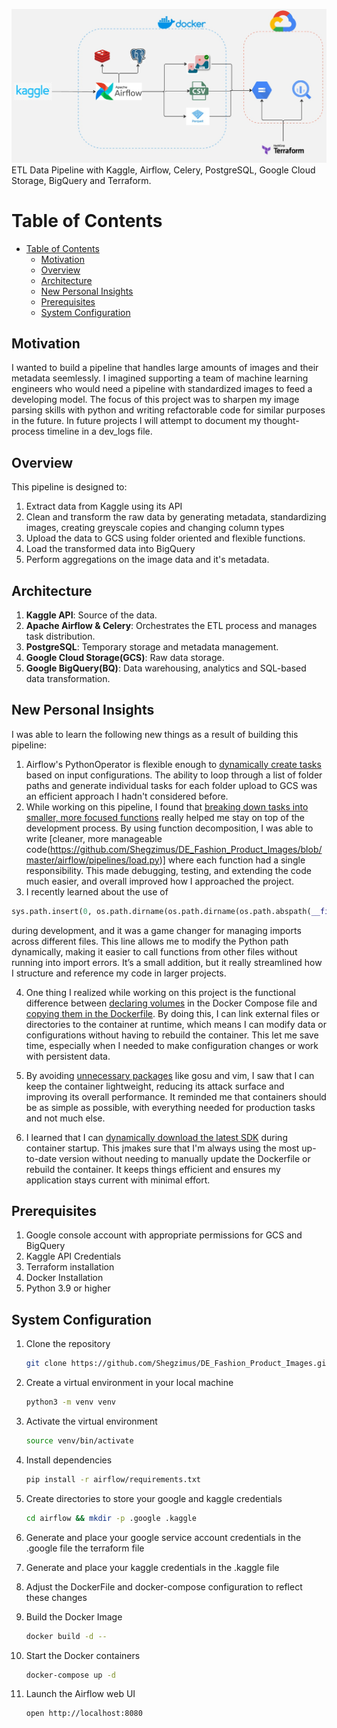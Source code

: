 ![Architecture](assets/archi.jpg)\
ETL Data Pipeline with Kaggle, Airflow, Celery, PostgreSQL, Google Cloud Storage, BigQuery and Terraform.

# Table of Contents

- [Table of Contents](#table-of-contents)
  - [Motivation](#motivation)
  - [Overview](#overview)
  - [Architecture](#architecture)
  - [New Personal Insights](#new-personal-insights)
  - [Prerequisites](#prerequisites)
  - [System Configuration](#system-configuration)

## Motivation
I wanted to build a pipeline that handles large amounts of images and their metadata seemlessly. I imagined supporting a team of machine learning engineers who would need a pipeline with standardized images to feed a developing model. The focus of this project was to sharpen my image parsing skills with python and writing refactorable code for similar purposes in the future. In future projects I will attempt to document my thought-process timeline in a dev_logs file.

## Overview
This pipeline is designed to:
1. Extract data from Kaggle using its API
2. Clean and transform the raw data by generating metadata, standardizing images, creating greyscale copies and changing column types
3. Upload the data to GCS using folder oriented and flexible functions.
4. Load the transformed data into BigQuery
5. Perform aggregations on the image data and it's metadata.


## Architecture

1. **Kaggle API**: Source of the data.
2. **Apache Airflow & Celery**: Orchestrates the ETL process and manages task distribution.
3. **PostgreSQL**: Temporary storage and metadata management.
4. **Google Cloud Storage(GCS)**: Raw data storage.
5. **Google BigQuery(BQ)**: Data warehousing, analytics and SQL-based data transformation.

## New Personal Insights
I was able to learn the following new things as a result of building this pipeline:
1. Airflow's PythonOperator is flexible enough to [dynamically create tasks](https://github.com/Shegzimus/DE_Fashion_Product_Images/blob/95586fd0742ab4b83cca844da5ba46d2b37babe8/airflow/dags/load_dag.py#L59) based on input configurations. The ability to loop through a list of folder paths and generate individual tasks for each folder upload to GCS was an efficient approach I hadn't considered before.
2. While working on this pipeline, I found that [breaking down tasks into smaller, more focused functions](https://www.youtube.com/watch?v=rXjf8eiGsSI) really helped me stay on top of the development process. By using function decomposition, I was able to write [cleaner, more manageable code(https://github.com/Shegzimus/DE_Fashion_Product_Images/blob/master/airflow/pipelines/load.py)] where each function had a single responsibility. This made debugging, testing, and extending the code much easier, and overall improved how I approached the project.
3. I recently learned about the use of 
```python
sys.path.insert(0, os.path.dirname(os.path.dirname(os.path.abspath(__file__))))
``` 
during development, and it was a game changer for managing imports across different files. This line allows me to modify the Python path dynamically, making it easier to call functions from other files without running into import errors. It’s a small addition, but it really streamlined how I structure and reference my code in larger projects.

4. One thing I realized while working on this project is the functional difference between [declaring volumes](https://github.com/Shegzimus/DE_Fashion_Product_Images/blob/b3507388b648b905d4eb46bff856d4be296fd684/airflow/docker-compose.yml#L10) in the Docker Compose file and [copying them in the Dockerfile](https://github.com/Shegzimus/DE_Fashion_Product_Images/blob/b3507388b648b905d4eb46bff856d4be296fd684/airflow/DockerFile#L44). By doing this, I can link external files or directories to the container at runtime, which means I can modify data or configurations without having to rebuild the container. This let me save time, especially when I needed to make configuration changes or work with persistent data.
   
5. By avoiding [unnecessary packages](https://github.com/Shegzimus/DE_Fashion_Product_Images/blob/b3507388b648b905d4eb46bff856d4be296fd684/airflow/DockerFile#L39) like gosu and vim, I saw that I can keep the container lightweight, reducing its attack surface and improving its overall performance. It reminded me that containers should be as simple as possible, with everything needed for production tasks and not much else.
   
6. I learned that I can [dynamically download the latest SDK](https://github.com/Shegzimus/DE_Fashion_Product_Images/blob/b3507388b648b905d4eb46bff856d4be296fd684/airflow/DockerFile#L24) during container startup. This jmakes sure that I'm always using the most up-to-date version without needing to manually update the Dockerfile or rebuild the container. It keeps things efficient and ensures my application stays current with minimal effort.
## Prerequisites
1. Google console account with appropriate permissions for GCS and BigQuery
2. Kaggle API Credentials
3. Terraform installation
4. Docker Installation
5. Python 3.9 or higher

## System Configuration
1. Clone the repository
    ```bash
    git clone https://github.com/Shegzimus/DE_Fashion_Product_Images.git
    ```

2. Create a virtual environment in your local machine
    ```bash
    python3 -m venv venv
    ```


3. Activate the virtual environment
    ```bash
    source venv/bin/activate
    ```

4. Install dependencies
   ```bash
   pip install -r airflow/requirements.txt
   ```

5. Create directories to store your google and kaggle credentials
   ```bash
   cd airflow && mkdir -p .google .kaggle

   ```

6. Generate and place your google service account credentials in the .google file the terraform file

7. Generate and place your kaggle credentials in the .kaggle file

8. Adjust the DockerFile and docker-compose configuration to reflect these changes

9.  Build the Docker Image
    ```bash
    docker build -d --
    ```

10. Start the Docker containers
    ```bash
    docker-compose up -d
    ```

11. Launch the Airflow web UI
    ```bash
    open http://localhost:8080
    ```
